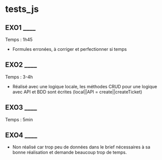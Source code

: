 # tests_js

## EXO1 ____

Temps : 1h45

* Formules erronées, à corriger et perfectionner si temps

## EXO2 ____

Temps : 3-4h

* Réalisé avec une logique locale, les méthodes CRUD pour une logique avec API et BDD sont écrites (local||API = create||createTicket)

## EXO3 ____

Temps : 5min

## EXO4 ____

* Non réalisé car trop peu de données dans le brief nécessaires à sa bonne réalisation et demande beaucoup trop de temps.

